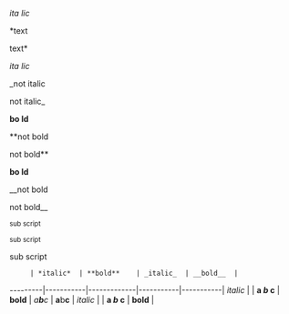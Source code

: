 *ita lic*

*text

text*

_ita lic_

_not italic

not italic_

**bo ld**

**not bold

not bold**

__bo ld__

__not bold

not bold__

<sub>sub script</sub>

<sub>sub script

sub script</sub>


         | *italic*  | **bold**    | _italic_  | __bold__  |
---------|-----------|-------------|-----------|-----------|
*italic* |           | **a *b* c** |
**bold** | *a**b**c* | **a**b**c** |
_italic_ |           | **a _b_ c** |
__bold__ |
